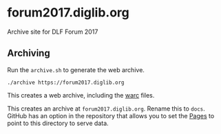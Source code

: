 # forum2017.diglib.org

Archive site for DLF Forum 2017

## Archiving

Run the `archive.sh` to generate the web archive.

	./archive https://forum2017.diglib.org

This creates a web archive, including the [warc](https://iipc.github.io/warc-specifications/specifications/warc-format/warc-1.1/) files.

This creates an archive at `forum2017.diglib.org`. Rename this to `docs`. GitHub has an option in the repository that allows you to set the [Pages](https://help.github.com/en/github/working-with-github-pages/configuring-a-publishing-source-for-your-github-pages-site) to point to this directory to serve data.
